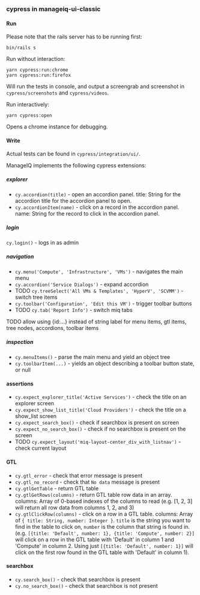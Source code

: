 ### cypress in manageiq-ui-classic

#### Run

Please note that the rails server has to be running first:

    bin/rails s


Run without interaction:

    yarn cypress:run:chrome
    yarn cypress:run:firefox

Will run the tests in console, and output a screengrab and screenshot in `cypress/screenshots` and `cypress/videos`.

Run interactively:

    yarn cypress:open

Opens a chrome instance for debugging.


#### Write

Actual tests can be found in `cypress/integration/ui/`.

ManageIQ implements the following cypress extensions:

##### explorer

* `cy.accordion(title)` - open an accordion panel. title: String for the accordion title for the accordion panel to open.
* `cy.accordionItem(name)` - click on a record in the accordion panel. name: String for the record to click in the accordion panel.

##### login

`cy.login()` - logs in as admin

##### navigation

* `cy.menu('Compute', 'Infrastructure', 'VMs')` - navigates the main menu
* `cy.accordion('Service Dialogs')` - expand accordion
* TODO `cy.treeSelect('All VMs & Templates', 'HyperV', 'SCVMM')` - switch tree items
* `cy.toolbar('Configuration', 'Edit this VM')` - trigger toolbar buttons
* TODO `cy.tab('Report Info')` - switch miq tabs

TODO allow using {id:...} instead of string label for menu items, gtl items, tree nodes, accordions, toolbar items

##### inspection

* `cy.menuItems()` - parse the main menu and yield an object tree
* `cy.toolbarItem(...)` - yields an object describing a toolbar button state, or null

#### assertions

* `cy.expect_explorer_title('Active Services')` - check the title on an explorer screen
* `cy.expect_show_list_title('Cloud Providers')` - check the title on a show\_list screen
* `cy.expect_search_box()` - check if searchbox is present on screen
* `cy.expect_no_search_box()` - check if no searchbox is present on the screen
* TODO `cy.expect_layout('miq-layout-center_div_with_listnav')` - check current layout

#### GTL

* `cy.gtl_error` - check that error message is present
* `cy.gtl_no_record` - check that `No data` message is present
* `cy.gtlGetTable` - return GTL table
* `cy.gtlGetRows(columns)` - return GTL table row data in an array. columns: Array of 0-based indexes of the columns to read (e.g. [1, 2, 3] will return all row data from columns 1, 2, and 3)
* `cy.gtlClickRow(columns)` - click on a row in a GTL table. columns: Array of `{ title: String, number: Integer }`. `title` is the string you want to find in the table to click on, `number` is the column that string is found in. (e.g. `[{title: 'Default', number: 1}, {title: 'Compute', number: 2}]` will click on a row in the GTL table with 'Default' in column 1 and 'Compute' in column 2. Using just `[{title: 'Default', number: 1}]` will click on the first row found in the GTL table with 'Default' in column 1).

#### searchbox

* `cy.search_box()` - check that searchbox is present 
* `cy.no_search_box()` - check that searchbox is not present

